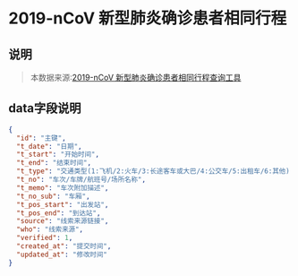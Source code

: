 # 2019-nCoV 新型肺炎确诊患者相同行程
## 说明
>本数据来源:[2019-nCoV 新型肺炎确诊患者相同行程查询工具](http://2019ncov.nosugartech.com/)  

## data字段说明

```json
{
  "id": "主键",
  "t_date": "日期",
  "t_start": "开始时间",
  "t_end": "结束时间",
  "t_type": "交通类型(1:飞机/2:火车/3:长途客车或大巴/4:公交车/5:出租车/6:其他)",
  "t_no": "车次/车牌/航班号/场所名称",
  "t_memo": "车次附加描述",
  "t_no_sub": "车厢",
  "t_pos_start": "出发站",
  "t_pos_end": "到达站",
  "source": "线索来源链接",
  "who": "线索来源",
  "verified": 1,
  "created_at": "提交时间",
  "updated_at": "修改时间"
}
```